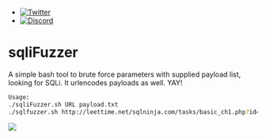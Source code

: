 - [![Twitter](https://img.shields.io/twitter/follow/abdulr7mann?style=social)](https://twitter.com/intent/follow?screen_name=abdulr7mann)
- [![Discord](https://user-images.githubusercontent.com/7288322/34429152-141689f8-ecb9-11e7-8003-b5a10a5fcb29.png?label=Join&amp;style=social)](https://discord.gg/pN5dPYu)
# sqliFuzzer
A simple bash tool to brute force parameters with supplied payload list, looking for SQLi. It urlencodes payloads as well. YAY!
```bash
Usage:
./sqliFuzzer.sh URL payload.txt
./sqlfuzzer.sh http://leettime.net/sqlninja.com/tasks/basic_ch1.php?id=1 /usr/share/wfuzz/wordlist/Injections/SQL.txt
```
![](https://cdn.discordapp.com/attachments/612602508808028170/745761319180828703/unknown.png)
